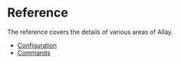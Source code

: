 # Reference

The reference covers the details of various areas of Allay.

- [Configuration](./configuration.md)
- [Commands](./cli/index.md)